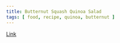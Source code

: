 ```yaml
---
title: Butternut Squash Quinoa Salad
tags: [ food, recipe, quinoa, butternut ]
---
```


[Link](https://www.foodnetwork.com/recipes/food-network-kitchen/quinoa-with-roasted-butternut-squash-3362573)